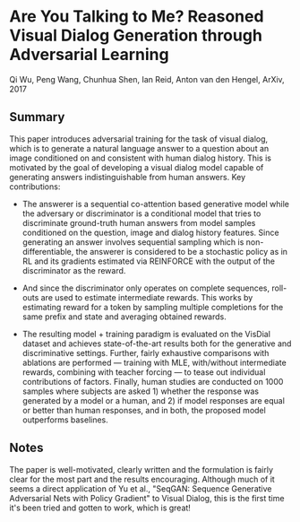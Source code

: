 # Are You Talking to Me? Reasoned Visual Dialog Generation through Adversarial Learning

Qi Wu, Peng Wang, Chunhua Shen, Ian Reid, Anton van den Hengel, ArXiv, 2017

## Summary

This paper introduces adversarial training for the task of visual dialog, which is to generate a natural language answer to a question about an image conditioned on and consistent with human dialog history. This is motivated by the goal of developing a visual dialog model capable of generating answers indistinguishable from human answers. Key contributions:

- The answerer is a sequential co-attention based generative model while the adversary or discriminator is a conditional model that tries to discriminate ground-truth human answers from model samples conditioned on the question, image and dialog history features. Since generating an answer involves sequential sampling which is non-differentiable, the answerer is considered to be a stochastic policy as in RL and its gradients estimated via REINFORCE with the output of the discriminator as the reward.

- And since the discriminator only operates on complete sequences, roll-outs are used to estimate intermediate rewards. This works by estimating reward for a token by sampling multiple completions for the same prefix and state and averaging obtained rewards.

- The resulting model + training paradigm is evaluated on the VisDial dataset and achieves state-of-the-art results both for the generative and discriminative settings. Further, fairly exhaustive comparisons with ablations are performed — training with MLE, with/without intermediate rewards, combining with teacher forcing — to tease out individual contributions of factors. Finally, human studies are conducted on 1000 samples where  subjects are asked 1) whether the response was generated by a model or a human, and 2) if model responses are equal or better than human responses, and in both, the proposed model outperforms baselines.

## Notes

The paper is well-motivated, clearly written and the formulation is fairly clear for the most part and the results encouraging. Although much of it seems a direct application of Yu et al., "SeqGAN: Sequence Generative Adversarial Nets with Policy Gradient" to Visual Dialog, this is the first time it's been tried and gotten to work, which is great!
